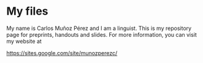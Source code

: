 <html>
  <head>
    <title>Your Page Title</title>
    <meta name="google-site-verification" content="kvzOsre5-esVCFqdTvuXbB84rcTUbXXys_cEXSqkPgI" />
  </head>
<body>

# My files
My name is Carlos Muñoz Pérez and I am a linguist. This is my repository page for preprints, handouts and slides. For more information, you can visit my website at

<p><a title="Carlos Mu&ntilde;oz P&eacute;rez" href="https://sites.google.com/site/munozperezc/">https://sites.google.com/site/munozperezc/</a></p>
